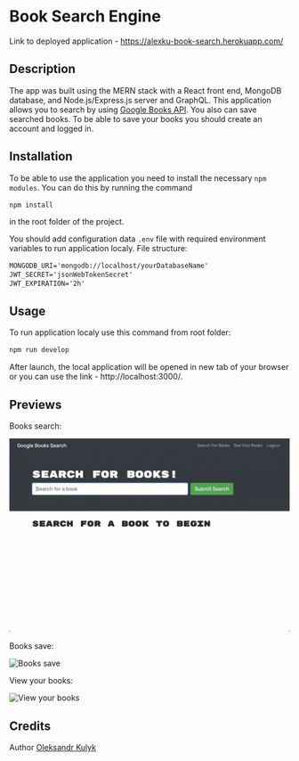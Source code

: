# Book Search Engine

Link to deployed application - https://alexku-book-search.herokuapp.com/

## Description
The app was built using the MERN stack with a React front end, MongoDB database, and Node.js/Express.js server and GraphQL. This application allows you to search by using [Google Books API](https://developers.google.com/books/docs/v1/using#WorkingVolumes). You also can save searched books. To be able to save your books you should create an account and logged in.

## Installation
To be able to use the application you need to install the necessary `npm modules`. You can do this by running the command 

```bash
npm install
```

in the root folder of the project.

You should add configuration data `.env` file with required environment variables to run application localy. File structure:

```
MONGODB_URI='mongodb://localhost/yourDatabaseName'
JWT_SECRET='jsonWebTokenSecret'
JWT_EXPIRATION='2h'
```

## Usage
To run application localy use this command from root folder:

```bash
npm run develop
```

After launch, the local application will be opened in new tab of your browser or you can use the link - http://localhost:3000/.

## Previews

Books search:

![Books search](./res/demo-01.gif)

Books save:

![Books save](./res/demo-02.gif)

View your books:

![View your books](./res/demo-03.gif)

## Credits
Author [Oleksandr Kulyk](https://github.com/AlexKuWerz)
